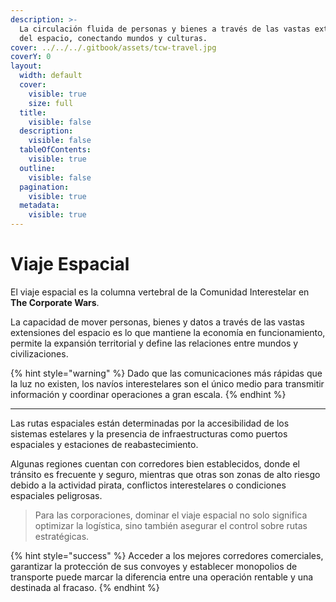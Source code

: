 ```yaml
---
description: >-
  La circulación fluida de personas y bienes a través de las vastas extensiones
  del espacio, conectando mundos y culturas.
cover: ../../../.gitbook/assets/tcw-travel.jpg
coverY: 0
layout:
  width: default
  cover:
    visible: true
    size: full
  title:
    visible: false
  description:
    visible: false
  tableOfContents:
    visible: true
  outline:
    visible: false
  pagination:
    visible: true
  metadata:
    visible: true
---
```


# Viaje Espacial

El viaje espacial es la columna vertebral de la Comunidad Interestelar en **The Corporate Wars**.

La capacidad de mover personas, bienes y datos a través de las vastas extensiones del espacio es lo que mantiene la economía en funcionamiento, permite la expansión territorial y define las relaciones entre mundos y civilizaciones.

{% hint style="warning" %}
Dado que las comunicaciones más rápidas que la luz no existen, los navíos interestelares son el único medio para transmitir información y coordinar operaciones a gran escala.
{% endhint %}

***

Las rutas espaciales están determinadas por la accesibilidad de los sistemas estelares y la presencia de infraestructuras como puertos espaciales y estaciones de reabastecimiento.

Algunas regiones cuentan con corredores bien establecidos, donde el tránsito es frecuente y seguro, mientras que otras son zonas de alto riesgo debido a la actividad pirata, conflictos interestelares o condiciones espaciales peligrosas.

> Para las corporaciones, dominar el viaje espacial no solo significa optimizar la logística, sino también asegurar el control sobre rutas estratégicas.

{% hint style="success" %}
Acceder a los mejores corredores comerciales, garantizar la protección de sus convoyes y establecer monopolios de transporte puede marcar la diferencia entre una operación rentable y una destinada al fracaso.
{% endhint %}
